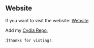 ## Website

If you want to visit the website: [Website](https://jmd0x.github.io/)

Add my [Cydia Repo](https://jmd0x.github.io/),

:)`Thanks for visting!`.
